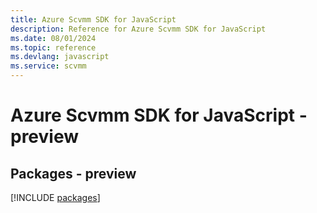 ```yaml
---
title: Azure Scvmm SDK for JavaScript
description: Reference for Azure Scvmm SDK for JavaScript
ms.date: 08/01/2024
ms.topic: reference
ms.devlang: javascript
ms.service: scvmm
---
```

# Azure Scvmm SDK for JavaScript - preview
## Packages - preview
[!INCLUDE [packages](scvmm-index.md)]
